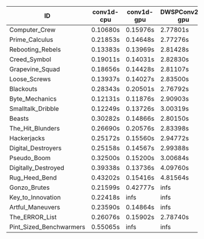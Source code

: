 |ID|conv1d-cpu|conv1d-gpu|DWSPConv2D-gpu|gemm-gpu|avg|
|-|-|-|-|-|-|
|Computer_Crew|0.10680s|0.15976s|2.77801s|1.64625s|1.17270s|
|Prime_Calculus|0.21853s|0.14648s|2.77276s|1.64854s|1.19658s|
|Rebooting_Rebels|0.13383s|0.13969s|2.81428s|1.70017s|1.19699s|
|Creed_Symbol|0.19011s|0.14031s|2.82830s|1.66379s|1.20563s|
|Grapevine_Squad|0.18656s|0.14428s|2.81107s|1.69032s|1.20806s|
|Loose_Screws|0.13937s|0.14027s|2.83500s|1.73760s|1.21306s|
|Blackouts|0.28343s|0.20501s|2.76792s|1.64126s|1.22440s|
|Byte_Mechanics|0.12131s|0.11876s|2.90903s|1.78479s|1.23347s|
|Smalltalk_Dribble|0.12249s|0.13726s|3.00319s|1.72933s|1.24807s|
|Beasts|0.30282s|0.14866s|2.80150s|1.85285s|1.27646s|
|The_Hit_Blunders|0.26690s|0.20576s|2.83398s|1.86482s|1.29287s|
|Hackerjacks|0.25172s|0.15560s|2.94772s|1.85692s|1.30299s|
|Digital_Destroyers|0.25158s|0.14567s|2.99388s|1.88263s|1.31844s|
|Pseudo_Boom|0.32500s|0.15200s|3.00684s|1.87917s|1.34075s|
|Digitally_Destroyed|0.39338s|0.13736s|4.09760s|2.40441s|1.75819s|
|Rug_Heed_Bend|0.43202s|0.15416s|4.81564s|4.27903s|2.42021s|
|Gonzo_Brutes|0.21599s|0.42777s|infs|4.34507s|infs|
|Key_to_Innovation|0.22418s|infs|infs|2.53899s|infs|
|Artful_Maneuvers|0.23590s|0.14864s|infs|1.67099s|infs|
|The_ERROR_List|0.26076s|0.15902s|2.78740s|infs|infs|
|Pint_Sized_Benchwarmers|0.55065s|infs|infs|4.35284s|infs|
